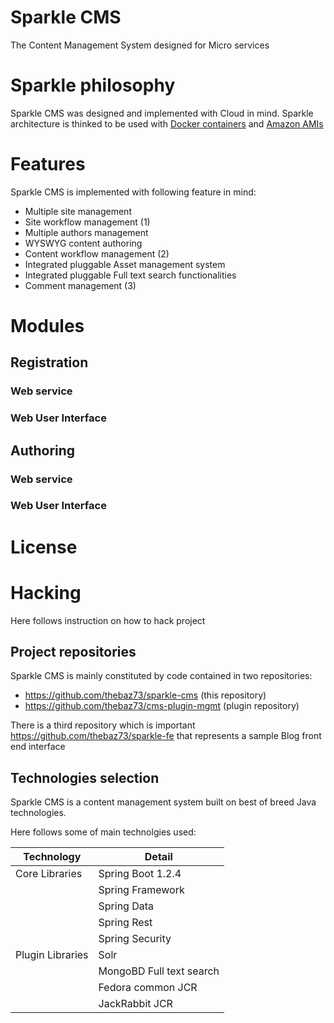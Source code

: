 # Sparkle CMS
The Content Management System designed for Micro services

# Sparkle philosophy
Sparkle CMS was designed and implemented with Cloud in mind. Sparkle architecture is thinked to be used with [Docker containers](http://en.wikipedia.org/wiki/Docker_(software)) and [Amazon AMIs](http://docs.aws.amazon.com/AWSEC2/latest/UserGuide/AMIs.html)

# Features
Sparkle CMS is implemented with following feature in mind:
 * Multiple site management
 * Site workflow management (1)
 * Multiple authors management
 * WYSWYG content authoring
 * Content workflow management (2)
 * Integrated pluggable Asset management system
 * Integrated pluggable Full text search functionalities
 * Comment management (3)

# Modules

## Registration

### Web service

### Web User Interface

## Authoring

### Web service

### Web User Interface


# License

# Hacking
Here follows instruction on how to hack project

## Project repositories
Sparkle CMS is mainly constituted by code contained in two repositories:
 - https://github.com/thebaz73/sparkle-cms (this repository)
 - https://github.com/thebaz73/cms-plugin-mgmt (plugin repository)
  
There is a third repository which is important https://github.com/thebaz73/sparkle-fe that represents a sample Blog front end interface


## Technologies selection
Sparkle CMS is a content management system built on best of breed Java technologies.

Here follows some of main technolgies used:

| Technology     | Detail            |
|----------------|-------------------|
| Core Libraries | Spring Boot 1.2.4 |
|                | Spring Framework |
|                | Spring Data |
|                | Spring Rest |
|                | Spring Security |
|Plugin Libraries| Solr |
|                | MongoBD Full text search |
|                | Fedora common JCR |
|                | JackRabbit JCR |
